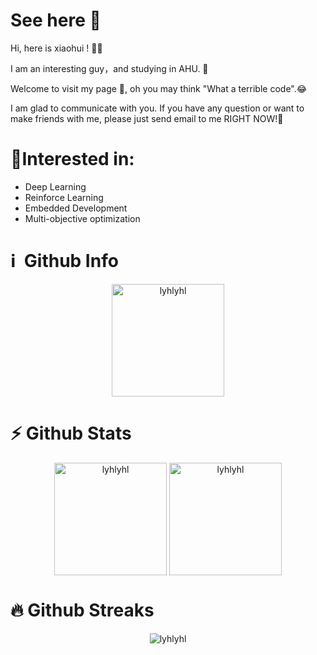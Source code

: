 # See here 👋
Hi, here is xiaohui !​ :raising_hand_man:

I am an interesting guy，and studying in AHU. :school:

Welcome to visit my page :page_facing_up:, oh you may think "What a terrible code".:joy:

I am glad to communicate with you. If you have any question or want to make friends with me, please just send email to me RIGHT NOW!:email:

# 🥇Interested in:
- Deep Learning
- Reinforce Learning
- Embedded Development 
- Multi-objective optimization
# ℹ️ &nbsp;Github Info

<p align="center"><img height="180em" src="https://github-profile-summary-cards.vercel.app/api/cards/profile-details?username=lyhlyhl&theme=github_dark" alt="lyhlyhl" align = "center"/></p>

# ⚡ Github Stats
  
<p align="center"><img height="180em" src="https://github-readme-stats.vercel.app/api?username=lyhlyhl&hide_border=true&count_private=true&show_icons=true&theme=radical" alt="lyhlyhl" align = "center"/>
<img height="180em" src="https://github-readme-stats.vercel.app/api/top-langs?username=lyhlyhl&show_icons=true&locale=en&layout=compact&hide_border=true&theme=radical" alt="lyhlyhl" align = "center"/></p>

# 🔥 Github Streaks
<p align="center"><img src="https://github-readme-streak-stats.herokuapp.com/?user=lyhlyhl&theme=black-ice&hide_border=true&stroke=0000&background=0D1117&ring=e05397&fire=e05397&currStreakLabel=e05397" alt="lyhlyhl" /></p>
<!--
**lyhlyhl/lyhlyhl** is a ✨ _special_ ✨ repository because its `README.md` (this file) appears on your GitHub profile.

Here are some ideas to get you started:

- 🔭 I’m currently working on ...
- 🌱 I’m currently learning ...
- 👯 I’m looking to collaborate on ...
- 🤔 I’m looking for help with ...
- 💬 Ask me about ...
- 📫 How to reach me: ...
- 😄 Pronouns: ...
- ⚡ Fun fact: ...
-->

